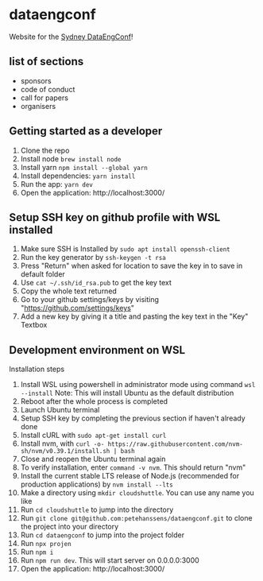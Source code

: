 # dataengconf

Website for the [Sydney DataEngConf](https://dataengconf.com.au/)!

## list of sections

- sponsors
- code of conduct
- call for papers
- organisers


## Getting started as a developer

1. Clone the repo
2. Install node `brew install node` 
3. Install yarn `npm install --global yarn`
4. Install dependencies: `yarn install`
5. Run the app: `yarn dev`
6. Open the application: http://localhost:3000/

## Setup SSH key on github profile with WSL installed

1. Make sure SSH is Installed by `sudo apt install openssh-client`
2. Run the key generator by `ssh-keygen -t rsa`
3. Press "Return" when asked for location to save the key in to save in default folder
4. Use `cat ~/.ssh/id_rsa.pub` to get the key text
5. Copy the whole text returned
6. Go to your github settings/keys by visiting "https://github.com/settings/keys"
7. Add a new key by giving it a title and pasting the key text in the "Key" Textbox

## Development environment on WSL

Installation steps

1. Install WSL using powershell in administrator mode using command `wsl --install`
Note: This will install Ubuntu as the default distribution
2. Reboot after the whole process is completed
3. Launch Ubuntu terminal
4. Setup SSH key by completing the previous section if haven't already done
5. Install cURL with `sudo apt-get install curl`
6. Install nvm, with `curl -o- https://raw.githubusercontent.com/nvm-sh/nvm/v0.39.1/install.sh | bash`
7. Close and reopen the Ubuntu terminal again
8. To verify installation, enter `command -v nvm`. This should return "nvm"
9. Install the current stable LTS release of Node.js (recommended for production applications) by `nvm install --lts`
10. Make a directory using `mkdir cloudshuttle`. You can use any name you like
11. Run `cd cloudshuttle` to jump into the directory
12. Run `git clone git@github.com:petehanssens/dataengconf.git` to clone the project into your directory
13. Run `cd dataengconf` to jump into the project folder
14. Run `npx projen`
15. Run `npm i`
16. Run `npm run dev`. This will start server on 0.0.0.0:3000
17. Open the application: http://localhost:3000/
